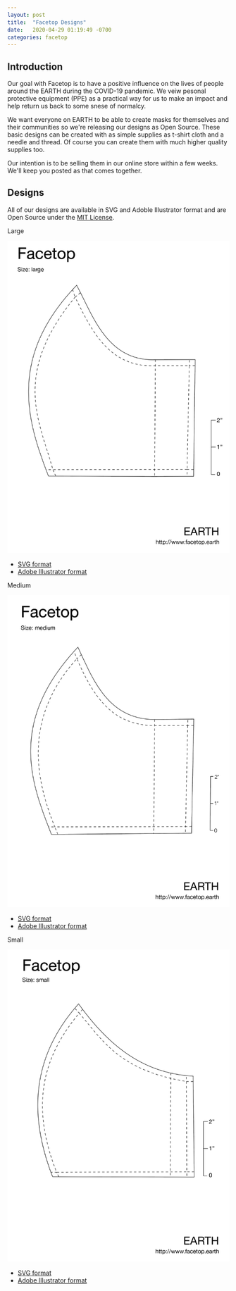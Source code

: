 ```yaml
---
layout: post
title:  "Facetop Designs"
date:   2020-04-29 01:19:49 -0700
categories: facetop
---
```


## Introduction

Our goal with Facetop is to have a positive influence on the lives of people around the EARTH during the COVID-19 pandemic. We veiw pesonal protective equipment (PPE) as a practical way for us to make an impact and help return us back to some snese of normalcy.

We want everyone on EARTH to be able to create masks for themselves and their communities so we're releasing our designs as Open Source. These basic designs can be created with as simple supplies as t-shirt cloth and a needle and thread. Of course you can create them with much higher quality supplies too.

Our intention is to be selling them in our online store within a few weeks. We'll keep you posted as that comes together.

## Designs

All of our designs are available in SVG and Adoble Illustrator format and are Open Source under the [MIT License](https://opensource.org/licenses/MIT).

Large

![Facetop mask large](/assets/facetop-mask-large.png)

* [SVG format](https://github.com/EarthEngineering/facetop_designs/blob/master/svgs/Facetop-mask-large.svg)
* [Adobe Illustrator format](https://github.com/EarthEngineering/facetop_designs/blob/master/ais/Facetop-mask-large.ai)

Medium

![Facetop mask medium](/assets/facetop-mask-medium.png)

* [SVG format](https://github.com/EarthEngineering/facetop_designs/blob/master/svgs/Facetop-mask-medium.svg)
* [Adobe Illustrator format](https://github.com/EarthEngineering/facetop_designs/blob/master/ais/Facetop-mask-medium.ai)

Small

![Facetop mask small](/assets/facetop-mask-small.png)

* [SVG format](https://github.com/EarthEngineering/facetop_designs/blob/master/svgs/Facetop-mask-small.svg)
* [Adobe Illustrator format](https://github.com/EarthEngineering/facetop_designs/blob/master/ais/Facetop-mask-small.ai)
